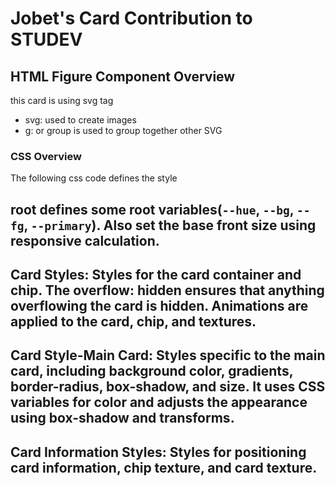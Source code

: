 # Jobet's Card Contribution to STUDEV

## HTML Figure Component Overview

this card is using svg tag

- svg: used to create images
- g: or group is used to group together other SVG


### CSS Overview 

The following css code defines the style

## root defines some root variables(`--hue`, `--bg`, `--fg`, `--primary`). Also set the base front size using responsive calculation.

## Card Styles: Styles for the card container and chip. The overflow: hidden ensures that anything overflowing the card is hidden. Animations are applied to the card, chip, and textures.

## Card Style-Main Card: Styles specific to the main card, including background color, gradients, border-radius, box-shadow, and size. It uses CSS variables for color and adjusts the appearance using box-shadow and transforms.

## Card Information Styles: Styles for positioning card information, chip texture, and card texture.

